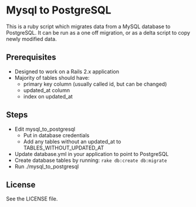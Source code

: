 # Mysql to PostgreSQL

This is a ruby script which migrates data from a MySQL database to PostgreSQL. It can be run as a
one off migration, or as a delta script to copy newly modified data.

## Prerequisites

* Designed to work on a Rails 2.x application
* Majority of tables should have:
  * primary key column (usually called id, but can be changed)
  * updated_at column
  * index on updated_at

## Steps

* Edit mysql_to_postgresql
  * Put in database credentials
  * Add any tables without an updated_at to TABLES_WITHOUT_UPDATED_AT
* Update database.yml in your application to point to PostgreSQL
* Create database tables by running: `rake db:create db:migrate`
* Run ./mysql_to_postgresql

## License

See the LICENSE file.
